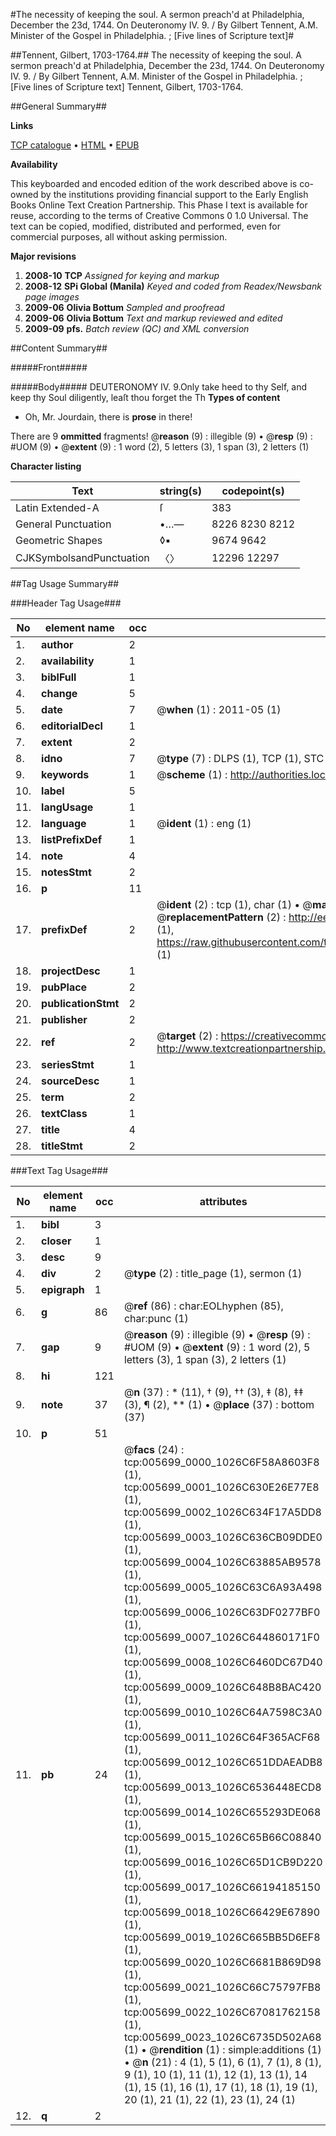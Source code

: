 #The necessity of keeping the soul. A sermon preach'd at Philadelphia, December the 23d, 1744. On Deuteronomy IV. 9. / By Gilbert Tennent, A.M. Minister of the Gospel in Philadelphia. ; [Five lines of Scripture text]#

##Tennent, Gilbert, 1703-1764.##
The necessity of keeping the soul. A sermon preach'd at Philadelphia, December the 23d, 1744. On Deuteronomy IV. 9. / By Gilbert Tennent, A.M. Minister of the Gospel in Philadelphia. ; [Five lines of Scripture text]
Tennent, Gilbert, 1703-1764.

##General Summary##

**Links**

[TCP catalogue](http://www.ota.ox.ac.uk/tcp/)  • 
[HTML](http://tei.it.ox.ac.uk/tcp/Texts-HTML/free/N04/N04588.html)  • 
[EPUB](http://tei.it.ox.ac.uk/tcp/Texts-EPUB/free/N04/N04588.epub)

**Availability**

This keyboarded and encoded edition of the
	       work described above is co-owned by the institutions
	       providing financial support to the Early English Books
	       Online Text Creation Partnership. This Phase I text is
	       available for reuse, according to the terms of Creative
	       Commons 0 1.0 Universal. The text can be copied,
	       modified, distributed and performed, even for
	       commercial purposes, all without asking permission.

**Major revisions**

1. __2008-10__ __TCP__ *Assigned for keying and markup*
1. __2008-12__ __SPi Global (Manila)__ *Keyed and coded from Readex/Newsbank page images*
1. __2009-06__ __Olivia Bottum__ *Sampled and proofread*
1. __2009-06__ __Olivia Bottum__ *Text and markup reviewed and edited*
1. __2009-09__ __pfs.__ *Batch review (QC) and XML conversion*

##Content Summary##

#####Front#####

#####Body#####
DEUTERONOMY IV. 9.Only take heed to thy Self, and keep thy Soul diligently, leaſt thou forget the Th
**Types of content**

  * Oh, Mr. Jourdain, there is **prose** in there!

There are 9 **ommitted** fragments! 
 @__reason__ (9) : illegible (9)  •  @__resp__ (9) : #UOM (9)  •  @__extent__ (9) : 1 word (2), 5 letters (3), 1 span (3), 2 letters (1)

**Character listing**


|Text|string(s)|codepoint(s)|
|---|---|---|
|Latin Extended-A|ſ|383|
|General Punctuation|•…—|8226 8230 8212|
|Geometric Shapes|◊▪|9674 9642|
|CJKSymbolsandPunctuation|〈〉|12296 12297|

##Tag Usage Summary##

###Header Tag Usage###

|No|element name|occ|attributes|
|---|---|---|---|
|1.|__author__|2||
|2.|__availability__|1||
|3.|__biblFull__|1||
|4.|__change__|5||
|5.|__date__|7| @__when__ (1) : 2011-05 (1)|
|6.|__editorialDecl__|1||
|7.|__extent__|2||
|8.|__idno__|7| @__type__ (7) : DLPS (1), TCP (1), STC (2), NOTIS (1), IMAGE-SET (1), EVANS-CITATION (1)|
|9.|__keywords__|1| @__scheme__ (1) : http://authorities.loc.gov/ (1)|
|10.|__label__|5||
|11.|__langUsage__|1||
|12.|__language__|1| @__ident__ (1) : eng (1)|
|13.|__listPrefixDef__|1||
|14.|__note__|4||
|15.|__notesStmt__|2||
|16.|__p__|11||
|17.|__prefixDef__|2| @__ident__ (2) : tcp (1), char (1)  •  @__matchPattern__ (2) : ([0-9\-]+):([0-9IVX]+) (1), (.+) (1)  •  @__replacementPattern__ (2) : http://eebo.chadwyck.com/downloadtiff?vid=$1&page=$2 (1), https://raw.githubusercontent.com/textcreationpartnership/Texts/master/tcpchars.xml#$1 (1)|
|18.|__projectDesc__|1||
|19.|__pubPlace__|2||
|20.|__publicationStmt__|2||
|21.|__publisher__|2||
|22.|__ref__|2| @__target__ (2) : https://creativecommons.org/publicdomain/zero/1.0/ (1), http://www.textcreationpartnership.org/docs/. (1)|
|23.|__seriesStmt__|1||
|24.|__sourceDesc__|1||
|25.|__term__|2||
|26.|__textClass__|1||
|27.|__title__|4||
|28.|__titleStmt__|2||


###Text Tag Usage###

|No|element name|occ|attributes|
|---|---|---|---|
|1.|__bibl__|3||
|2.|__closer__|1||
|3.|__desc__|9||
|4.|__div__|2| @__type__ (2) : title_page (1), sermon (1)|
|5.|__epigraph__|1||
|6.|__g__|86| @__ref__ (86) : char:EOLhyphen (85), char:punc (1)|
|7.|__gap__|9| @__reason__ (9) : illegible (9)  •  @__resp__ (9) : #UOM (9)  •  @__extent__ (9) : 1 word (2), 5 letters (3), 1 span (3), 2 letters (1)|
|8.|__hi__|121||
|9.|__note__|37| @__n__ (37) : * (11), † (9), †† (3), ‡ (8), ‡‡ (3), ¶ (2), ** (1)  •  @__place__ (37) : bottom (37)|
|10.|__p__|51||
|11.|__pb__|24| @__facs__ (24) : tcp:005699_0000_1026C6F58A8603F8 (1), tcp:005699_0001_1026C630E26E77E8 (1), tcp:005699_0002_1026C634F17A5DD8 (1), tcp:005699_0003_1026C636CB09DDE0 (1), tcp:005699_0004_1026C63885AB9578 (1), tcp:005699_0005_1026C63C6A93A498 (1), tcp:005699_0006_1026C63DF0277BF0 (1), tcp:005699_0007_1026C644860171F0 (1), tcp:005699_0008_1026C6460DC67D40 (1), tcp:005699_0009_1026C648B8BAC420 (1), tcp:005699_0010_1026C64A7598C3A0 (1), tcp:005699_0011_1026C64F365ACF68 (1), tcp:005699_0012_1026C651DDAEADB8 (1), tcp:005699_0013_1026C6536448ECD8 (1), tcp:005699_0014_1026C655293DE068 (1), tcp:005699_0015_1026C65B66C08840 (1), tcp:005699_0016_1026C65D1CB9D220 (1), tcp:005699_0017_1026C66194185150 (1), tcp:005699_0018_1026C66429E67890 (1), tcp:005699_0019_1026C665BB5D6EF8 (1), tcp:005699_0020_1026C6681B869D98 (1), tcp:005699_0021_1026C66C75797FB8 (1), tcp:005699_0022_1026C67081762158 (1), tcp:005699_0023_1026C6735D502A68 (1)  •  @__rendition__ (1) : simple:additions (1)  •  @__n__ (21) : 4 (1), 5 (1), 6 (1), 7 (1), 8 (1), 9 (1), 10 (1), 11 (1), 12 (1), 13 (1), 14 (1), 15 (1), 16 (1), 17 (1), 18 (1), 19 (1), 20 (1), 21 (1), 22 (1), 23 (1), 24 (1)|
|12.|__q__|2||
